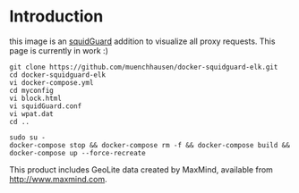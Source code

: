 # Introduction

this image is an [squidGuard](http://www.squidguard.org/) addition to visualize all proxy requests.
This page is currently in work :)

```
git clone https://github.com/muenchhausen/docker-squidguard-elk.git
cd docker-squidguard-elk
vi docker-compose.yml
cd myconfig
vi block.html
vi squidGuard.conf
vi wpat.dat
cd ..

sudo su -
docker-compose stop && docker-compose rm -f && docker-compose build && docker-compose up --force-recreate

```

This product includes GeoLite data created by MaxMind, available from 
<a href="http://www.maxmind.com">http://www.maxmind.com</a>.
